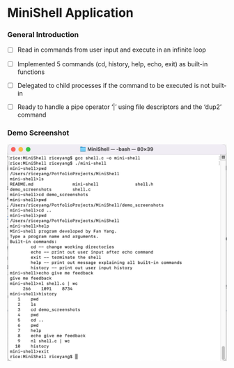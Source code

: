 # MiniShell Application

### General Introduction

- [ ] Read in commands from user input and execute in an infinite loop

- [ ] Implemented 5 commands (cd, history, help, echo, exit) as built-in functions

- [ ] Delegated to child processes if the command to be executed is not built-in

- [ ] Ready to handle a pipe operator ‘|’ using file descriptors and the ‘dup2’ command


### Demo Screenshot

![This is an image](demo_screenshots/minishell-demo.png)
